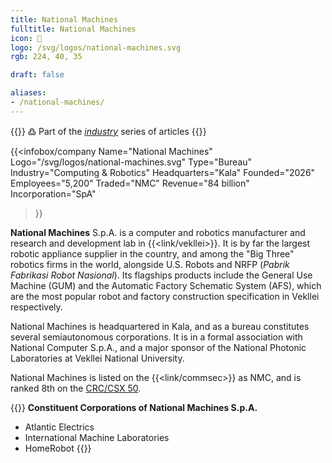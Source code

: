 ```yaml
---
title: National Machines
fulltitle: National Machines
icon: 🤖
logo: /svg/logos/national-machines.svg
rgb: 224, 40, 35

draft: false

aliases:
- /national-machines/
---
```

{{<note>}}
߷ Part of the *[industry](/industry/)* series of articles
{{</note>}}

{{<infobox/company
	  Name="National Machines"
	  Logo="/svg/logos/national-machines.svg"
	  Type="Bureau"
	  Industry="Computing & Robotics"
	  Headquarters="Kala"
	  Founded="2026"
	  Employees="5,200"
	  Traded="NMC"
	  Revenue="84 billion"
	  Incorporation="SpA"
  >}}

<span class="fi fi-min-national-machines fis"></span> **National Machines** S.p.A. is a computer and robotics manufacturer and research and development lab in {{<link/vekllei>}}. It is by far the largest robotic appliance supplier in the country, and among the "Big Three" robotics firms in the world, alongside U.S. Robots and NRFP (*Pabrik Fabrikasi Robot Nasional*). Its flagships products include the General Use Machine (GUM) and the Automatic Factory Schematic System (AFS), which are the most popular robot and factory construction specification in Vekllei respectively.

National Machines is headquartered in Kala, and as a bureau constitutes several semiautonomous corporations. It is in a formal association with National Computer S.p.A., and a major sponsor of the National Photonic Laboratories at Vekllei National University.

National Machines is listed on the {{<link/commsec>}} as NMC, and is ranked 8th on the [CRC/CSX 50](/ratings/).

{{<note panel>}}
**Constituent Corporations of National Machines S.p.A.**
* Atlantic Electrics
* International Machine Laboratories
* HomeRobot
{{</note>}}

